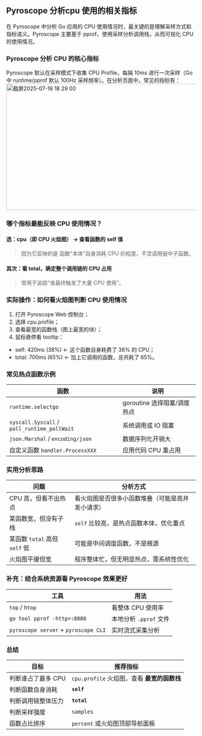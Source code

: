 ## Pyroscope 分析cpu 使用的相关指标
在 Pyroscope 中分析 Go 应用的 CPU 使用情况时，最关键的是理解采样方式和指标语义。Pyroscope 主要基于 pprof，使用采样分析调用栈，从而可视化 CPU 的使用情况。
### Pyroscope 分析 CPU 的核心指标
Pyroscope 默认在采样模式下收集 CPU Profile，每隔 10ms 进行一次采样（Go 中 runtime/pprof 默认 100Hz 采样频率）。在分析页面中，常见的指标有：
<img width="774" height="336" alt="截屏2025-07-16 18 29 00" src="https://github.com/user-attachments/assets/b12d05e5-a42c-45b9-a51b-ac3d5fec0ccc" />

### 哪个指标最能反映 CPU 使用情况？
#### 选：cpu（即 CPU 火焰图） → 查看函数的 self 值
> 因为它反映的是 函数“本体”自身消耗 CPU 的程度，不含调用链中子函数。

#### 其次：看 total，确定整个调用链的 CPU 占用
> 常用于追踪“谁最终触发了大量 CPU 使用”。

### 实际操作：如何看火焰图判断 CPU 使用情况
1. 打开 Pyroscope Web 控制台；
2. 选择 cpu.profile；
3. 查看最宽的函数栈（图上最宽的块）；
4. 鼠标悬停看 tooltip：
  * self: 420ms (38%) ← 这个函数自身耗费了 38% 的 CPU；
  * total: 700ms (65%) ← 加上它调用的函数，总共耗了 65%。
### 常见热点函数示例
| 函数                                          | 说明                  |
| ------------------------------------------- | ------------------- |
| `runtime.selectgo`                          | goroutine 选择阻塞/调度热点 |
| `syscall.Syscall` / `poll_runtime_pollWait` | 系统调用或 IO 阻塞         |
| `json.Marshal` / `encoding/json`            | 数据序列化开销大            |
| 自定义函数 `handler.ProcessXXX`                  | 应用代码 CPU 重占用        |

### 实用分析思路
| 问题                      | 分析方式                     |
| ----------------------- | ------------------------ |
| CPU 高，但看不出热点            | 看火焰图是否很多小函数堆叠（可能是高并发小请求） |
| 某函数宽，但没有子栈              | `self` 比较高，是热点函数本体，优化重点  |
| 某函数 `total` 高但 `self` 低 | 可能是中间调度函数，不是根源           |
| 火焰图平缓但宽                 | 程序整体忙，但无明显热点，需系统性优化      |

### 补充：结合系统资源看 Pyroscope 效果更好
| 工具                                   | 用法               |
| ------------------------------------ | ---------------- |
| `top` / `htop`                       | 看整体 CPU 使用率      |
| `go tool pprof -http=:8080`          | 本地分析 `.pprof` 文件 |
| `pyroscope server` + `pyroscope CLI` | 实时流式采集分析         |

### 总结
| 目标          | 推荐指标                            |
| ----------- | ------------------------------- |
| 判断谁占了最多 CPU | `cpu.profile` 火焰图，查看 **最宽的函数栈** |
| 判断函数自身消耗    | **`self`**                      |
| 判断调用链整体压力   | **`total`**                     |
| 判断采样强度      | `samples`                       |
| 函数占比排序      | `percent` 或火焰图顶部导航面板            |




